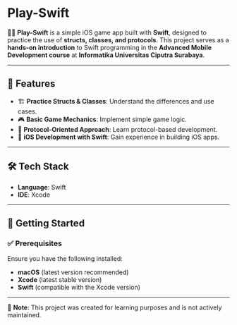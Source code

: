 # Play-Swift  

🧑‍💻 **Play-Swift** is a simple iOS game app built with **Swift**, designed to practice the use of **structs, classes, and protocols**. This project serves as a **hands-on introduction** to Swift programming in the **Advanced Mobile Development course** at **Informatika Universitas Ciputra Surabaya**.  

---  

## 🚀 Features  
- 🏗️ **Practice Structs & Classes**: Understand the differences and use cases.  
- 🎮 **Basic Game Mechanics**: Implement simple game logic.  
- 🔄 **Protocol-Oriented Approach**: Learn protocol-based development.  
- 📱 **iOS Development with Swift**: Gain experience in building iOS apps.  

---  

## 🛠️ Tech Stack  
- **Language**: Swift  
- **IDE**: Xcode  

---  

## 🏁 Getting Started  
### ✅ Prerequisites  
Ensure you have the following installed:  
- **macOS** (latest version recommended)  
- **Xcode** (latest stable version)  
- **Swift** (compatible with the Xcode version)  

---  

📌 **Note**: This project was created for learning purposes and is not actively maintained.
